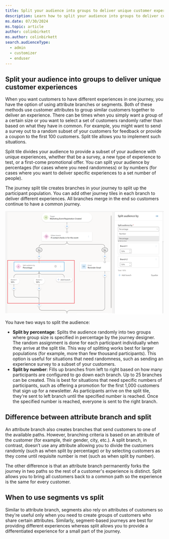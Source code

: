```yaml
---
title: Split your audience into groups to deliver unique customer experiences
description: Learn how to split your audience into groups to deliver customer experiences in Dynamics 365 Customer Insights - Journeys.
ms.date: 07/30/2024
ms.topic: article
author: colinbirkett
ms.author: colinbirkett
search.audienceType: 
  - admin
  - customizer
  - enduser
---
```


## Split your audience into groups to deliver unique customer experiences

When you want customers to have different experiences in one journey, you have the option of using attribute branches or segments. Both of these methods use customer attributes to group similar customers together to deliver an experience. There can be times when you simply want a group of a certain size or you want to select a set of customers randomly rather than based on what they have in common. For example, you might want to send a survey out to a random subset of your customers for feedback or provide a coupon to the first 100 customers. Split tile allows you to implement such situations.

Split tile divides your audience to provide a subset of your audience with unique experiences, whether that be a survey, a new type of experience to test, or a first-come promotional offer. You can split your audience by percentages (for cases where you need randomness) or by numbers (for cases where you want to deliver specific experiences to a set number of people).

The journey split tile creates branches in your journey to split up the participant population. You can add other journey tiles in each branch to deliver different experiences. All branches merge in the end so customers continue to have a common journey.

 ![Split audience by branch in journeys](media/split-audience-journey.png "Split audience by branch in journeys")
  
You have two ways to split the audience:

* **Split by percentage**: Splits the audience randomly into two groups where group size is specified in percentage by the journey designer. The random assignment is done for each participant individually when they arrive at the split tile. This way of splitting works best for larger populations (for example, more than few thousand participants). This option is useful for situations that need randomness, such as sending an experience survey to a subset of your customers.
* **Split by number**: Fills up branches from left to right based on how many participants are configured to go down each branch. Up to 25 branches can be created. This is best for situations that need specific numbers of participants, such as offering a promotion for the first 1,000 customers that sign up for a newsletter. As participants arrive on the split tile, they're sent to left branch until the specified number is reached. Once the specified number is reached, everyone is sent to the right branch.

## Difference between attribute branch and split

An attribute branch also creates branches that send customers to one of the available paths. However, branching criteria is based on an attribute of the customer (for example, their gender, city, etc.). A split branch, in contrast, doesn’t use any attribute allowing you to divide the customers randomly (such as when split by percentage) or by selecting customers as they come until requisite number is met (such as when split by number).

The other difference is that an attribute branch permanently forks the journey in two paths so the rest of a customer's experience is distinct. Split allows you to bring all customers back to a common path so the experience is the same for every customer.

## When to use segments vs split

Similar to attribute branch, segments also rely on attributes of customers so they're useful only when you need to create groups of customers who share certain attributes. Similarly, segment-based journeys are best for providing different experiences whereas split allows you to provide a differentiated experience for a small part of the journey.
